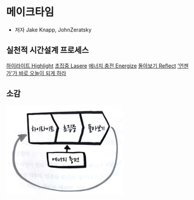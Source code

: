 # 메이크타임

- 저자 Jake Knapp, JohnZeratsky

## 실천적 시간설계 프로세스

[하이라이트 Highlight](https://github.com/bluewow/book/blob/master/MakeTime/contents/highlight.md)
[초집중 Lasere](https://github.com/bluewow/book/blob/master/MakeTime/contents/laser.md)
[에너지 충전 Energize](https://github.com/bluewow/book/blob/master/MakeTime/contents/energize.md)
[돌아보기 Reflect](https://github.com/bluewow/book/blob/master/MakeTime/contents/reflect.md)
['언젠가'가 바로 오늘이 되게 하라](https://github.com/bluewow/book/blob/master/MakeTime/contents/startSomedayToday.md)


## 소감

![main.png](https://github.com/bluewow/book/blob/master/MakeTime/assets/main.png)


<!--stackedit_data:
eyJoaXN0b3J5IjpbOTIxOTgyMTg4LC0xOTk0MjIyNTAxXX0=
-->